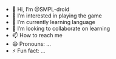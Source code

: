 - 👋 Hi, I’m @SMPL-droid
- 👀 I’m interested in playing the game
- 🌱 I’m currently learning language
- 💞️ I’m looking to collaborate on learning
- 📫 How to reach me 
- 😄 Pronouns: ...
- ⚡ Fun fact: ...

<!---
SMPL-droid/SMPL-droid is a ✨ special ✨ repository because its `README.md` (this file) appears on your GitHub profile.
You can click the Preview link to take a look at your changes.
--->
